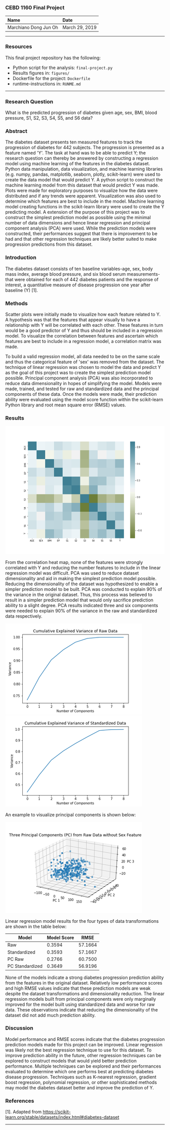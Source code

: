 ### CEBD 1160 Final Project

| Name | Date |
|:-------|:---------------|
|Marchiano Dong Jun Oh | March 29, 2019|

-----

### Resources
This final project repository has the following:

- Python script for the analysis: `final-project.py`
- Results figures in: `figures/`
- Dockerfile for the project: `Dockerfile`
- runtime-instructions in: `RUNME.md`

-----

### Research Question

What is the predicted progression of diabetes given age, sex, BMI, blood pressure, S1, S2, S3, S4, S5, and S6 data?

### Abstract

The diabetes dataset presents ten measured features to track the progression of diabetes for 442 subjects. The progression is presented as a feature named 'Y'. The task at hand was to be able to predict Y; the research question can thereby be answered by constructing a regression model using machine learning of the features in the diabetes dataset. Python data manipulation, data visualization, and machine learning libraries (e.g. numpy, pandas, matplotlib, seaborn, plotly, scikit-learn) were used to create the data model that would predict Y. A python script to construct the machine learning model from this dataset that would predict Y was made. Plots were made for exploratory purposes to visualize how the data were distributed and if any trends were apparent. Visualization was also used to determine which features are best to include in the model. Machine learning model creating functions in the scikit-learn library were used to create the Y predicting model. A extension of the purpose of this project was to construct the simplest prediction model as possible using the minimal number of data dimensions and hence linear regression and principal component analysis (PCA) were used. While the prediction models were constructed, their performances suggest that there is improvement to be had and that other regression techniques are likely better suited to make progression predictions from this dataset.

### Introduction

The diabetes dataset consists of ten baseline variables-age, sex, body mass index, average blood pressure, and six blood serum measurements- that were obtained for each of 442 diabetes patients and the response of interest, a quantitative measure of disease progression one year after baseline (Y) [1].

### Methods

Scatter plots were initially made to visualize how each feature related to Y. A hypothesis was that the features that appear visually to have a relationship with Y will be correlated with each other. These features in turn would be a good predictor of Y and thus should be included in a regression model. To visualize the correlation between features and ascertain which features are best to include in a regression model, a correlation matrix was made.

To build a valid regression model, all data needed to be on the same scale and thus the categorical feature of 'sex' was removed from the dataset. The technique of linear regression was chosen to model the data and predict Y as the goal of this project was to create the simplest prediction model possible. Principal component analysis (PCA) was also incorporated to reduce data dimensionality in hopes of simplifying the model. Models were made, trained, and tested for raw and standardized data and the principal components of these data. Once the models were made, their prediction ability were evaluated using the model score function within the scikit-learn Python library and root mean square error (RMSE) values.

### Results
![Correlation Matrix](./figures/diabetes_corr_matrix.png)

From the correlation heat map, none of the features were strongly correlated with Y and reducing the number features to include in the linear regression model was difficult. PCA was used to reduce dataset dimensionality and aid in making the simplest prediction model possible. Reducing the dimensionality of the dataset was hypothesized to enable a simpler prediction model to be built. PCA was conducted to explain 90% of the variance in the original dataset. Thus, this process was believed to result in a simpler prediction model that would only sacrifice prediction ability to a slight degree. PCA results indicated three and six components were needed to explain 90% of the variance in the raw and standardized data respectively.

![Raw Cumulative Explained Variance Plot](./figures/RawExplainedVariance.png) ![Standardized Cumulative Explained Variance Plot](./figures/StdExplainedVariance.png)


An example to visualize principal components is shown below:

![PCA Plot](./figures/PCAplot.png)

Linear regression model results for the four types of data transformations are shown in the table below:

Model | Model Score | RMSE
--- | --- | ---
Raw | 0.3594 | 57.1664
Standardized | 0.3593 | 57.1667
PC Raw | 0.2766 | 60.7500
PC Standardized | 0.3649 | 56.9196

None of the models indicate a strong diabetes progression prediction ability from the features in the original dataset. Relatively low performance scores and high RMSE values indicate that these prediction models are weak despite the dataset transformations and dimensionality reduction. The linear regression models built from principal components were only marginally improved for the model built using standardized data and worse for raw data. These observations indicate that reducing the dimensionality of the dataset did not add much prediction ability.   

### Discussion

Model performance and RMSE scores indicate that the diabetes progression prediction models made for this project can be improved. Linear regression was likely not the best regression technique to use for this dataset. To improve prediction ability in the future, other regression techniques can be explored to construct models that would yield better prediction performance. Multiple techniques can be explored and their performances evaluated to determine which one performs best at predicting diabetes disease progression. Techniques such as K-nearest regression, gradient boost regression, polynomial regression, or other sophisticated methods may model the diabetes dataset better and improve the prediction of Y.

### References
[1]. Adapted from https://scikit-learn.org/stable/datasets/index.html#diabetes-dataset

-------
